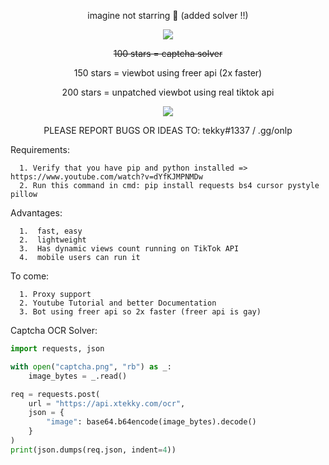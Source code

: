 <p align="center">
imagine not starring 😤 (added solver !!)
</p>

<p align="center"> 
<img src="https://user-images.githubusercontent.com/98614666/178567469-654df0d3-7d5a-4ec2-a5d8-53e76001e2ad.png"></img>
</p>

<p align="center">
<del>100 stars = captcha solver</del>
</p><p align="center">
150 stars = viewbot using freer api (2x faster)
</p><p align="center">
200 stars = unpatched viewbot using real tiktok api
</p>


<!--

<p align="center"> 
<img src="https://global.tiktokworld21.com/images/TT_Logo.png"></img>
</p>

-->

<p align="center"> 
<img src="https://cdn.discordapp.com/attachments/979095432682676264/996481048605106186/unknown.png"></img>
</p>
<p align="center">
  PLEASE REPORT BUGS OR IDEAS TO: tekky#1337 / .gg/onlp
</p>

Requirements:
```
  1. Verify that you have pip and python installed => https://www.youtube.com/watch?v=dYfKJMPNMDw
  2. Run this command in cmd: pip install requests bs4 cursor pystyle pillow
```

Advantages:
```
  1.  fast, easy
  2.  lightweight
  3.  Has dynamic views count running on TikTok API
  4.  mobile users can run it
```
To come:
```
  1. Proxy support
  2. Youtube Tutorial and better Documentation
  3. Bot using freer api so 2x faster (freer api is gay)
```
Captcha OCR Solver:
```python
import requests, json

with open("captcha.png", "rb") as _:
    image_bytes = _.read()

req = requests.post(
    url = "https://api.xtekky.com/ocr",
    json = {
        "image": base64.b64encode(image_bytes).decode()
    }
)
print(json.dumps(req.json, indent=4))
```
